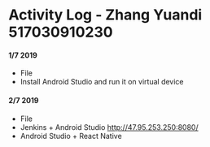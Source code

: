 # Activity Log - Zhang Yuandi 517030910230

#### 1/7 2019

 - File
 - Install Android Studio and run it on virtual device

#### 2/7 2019

 - File
 - Jenkins + Android Studio http://47.95.253.250:8080/
 - Android Studio + React Native
